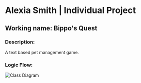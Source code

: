 # Alexia Smith | Individual Project

## Working name: Bippo's Quest
### Description:
A text based pet management game.

### Logic Flow:
![Class Diagram](https://github.com/LegendWeaver/Bippo-s-Quest/blob/main/images/ClassDiagram.drawio?raw=true)
